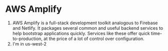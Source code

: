 # AWS Amplify

1. AWS Amplify is a full-stack development toolkit analogous to Firebase and Netlify. It packages several common and useful backend services to help bootstrap applications quickly. Services like these offer quick time-to-production, at the price of a lot of control over configuration.
2. I'm in us-west-2

